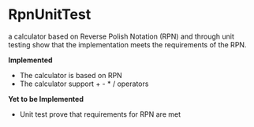 RpnUnitTest
===================
a calculator based on Reverse Polish Notation (RPN) and through unit testing show that the implementation meets the requirements of the RPN.

**Implemented**
-	The calculator is based on RPN
-	The calculator support + - * / operators

**Yet to be Implemented**
-	Unit test prove that requirements for RPN are met
